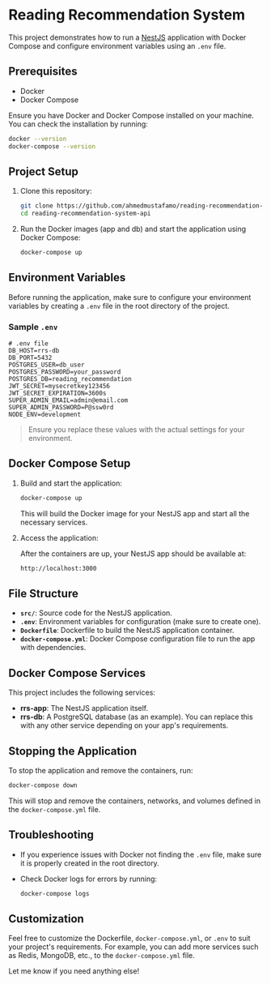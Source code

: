 # Reading Recommendation System

This project demonstrates how to run a [NestJS](https://nestjs.com/) application with Docker Compose and configure environment variables using an `.env` file.

## Prerequisites

- Docker
- Docker Compose

Ensure you have Docker and Docker Compose installed on your machine. You can check the installation by running:

```bash
docker --version
docker-compose --version
```

## Project Setup

1. Clone this repository:

    ```bash
    git clone https://github.com/ahmedmustafamo/reading-recommendation-system-api.git
    cd reading-recommendation-system-api
    ```

2. Run the Docker images (app and db) and start the application using Docker Compose:

    ```bash
    docker-compose up
    ```

## Environment Variables

Before running the application, make sure to configure your environment variables by creating a `.env` file in the root directory of the project.

### Sample `.env`

```env
# .env file
DB_HOST=rrs-db
DB_PORT=5432
POSTGRES_USER=db_user
POSTGRES_PASSWORD=your_password
POSTGRES_DB=reading_recommendation
JWT_SECRET=mysecretkey123456
JWT_SECRET_EXPIRATION=3600s
SUPER_ADMIN_EMAIL=admin@email.com
SUPER_ADMIN_PASSWORD=P@ssw0rd
NODE_ENV=development
```

> Ensure you replace these values with the actual settings for your environment.

## Docker Compose Setup

1. Build and start the application:

    ```bash
    docker-compose up
    ```

   This will build the Docker image for your NestJS app and start all the necessary services.

2. Access the application:

    After the containers are up, your NestJS app should be available at:

    ```bash
    http://localhost:3000
    ```

## File Structure

- **`src/`**: Source code for the NestJS application.
- **`.env`**: Environment variables for configuration (make sure to create one).
- **`Dockerfile`**: Dockerfile to build the NestJS application container.
- **`docker-compose.yml`**: Docker Compose configuration file to run the app with dependencies.

## Docker Compose Services

This project includes the following services:

- **rrs-app**: The NestJS application itself.
- **rrs-db**: A PostgreSQL database (as an example). You can replace this with any other service depending on your app's requirements.

## Stopping the Application

To stop the application and remove the containers, run:

```bash
docker-compose down
```

This will stop and remove the containers, networks, and volumes defined in the `docker-compose.yml` file.

## Troubleshooting

- If you experience issues with Docker not finding the `.env` file, make sure it is properly created in the root directory.
- Check Docker logs for errors by running:

    ```bash
    docker-compose logs
    ```

## Customization

Feel free to customize the Dockerfile, `docker-compose.yml`, or `.env` to suit your project's requirements. For example, you can add more services such as Redis, MongoDB, etc., to the `docker-compose.yml` file.

Let me know if you need anything else!
